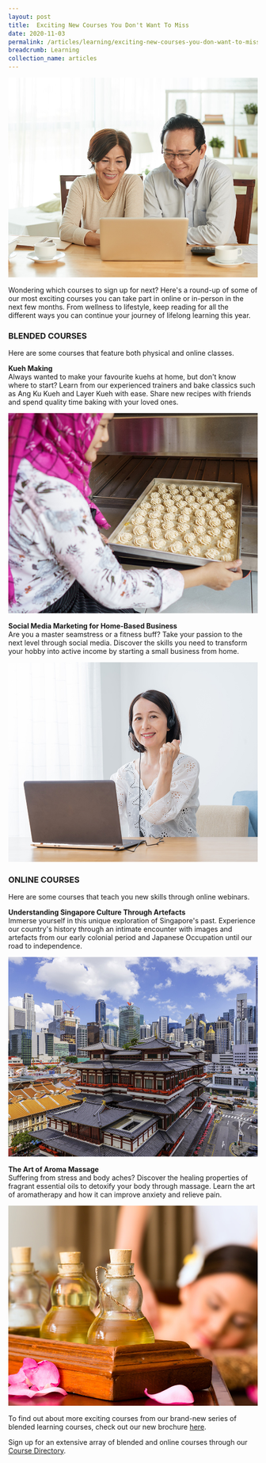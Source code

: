 ```yaml
---
layout: post
title:  Exciting New Courses You Don't Want To Miss
date: 2020-11-03
permalink: /articles/learning/exciting-new-courses-you-don-want-to-miss
breadcrumb: Learning
collection_name: articles
---
```

![Exciting New Courses You Don't Want To Miss](/images/content-articles/learning/exciting-new-courses-you-don-want-to-miss-img1.jpg)

Wondering which courses to sign up for next? Here's a round-up of some of our most exciting courses you can take part in online or in-person in the next few months. From wellness to lifestyle, keep reading for all the different ways you can continue your journey of lifelong learning this year.

### BLENDED COURSES
Here are some courses that feature both physical and online classes. 

**Kueh Making**<br>
Always wanted to make your favourite kuehs at home, but don't know where to start? Learn from our experienced trainers and bake classics such as Ang Ku Kueh and Layer Kueh with ease. Share new recipes with friends and spend quality time baking with your loved ones.  

![Exciting New Courses You Don't Want To Miss](/images/content-articles/learning/exciting-new-courses-you-don-want-to-miss-img2.jpg)


**Social Media Marketing for Home-Based Business**<br>
Are you a master seamstress or a fitness buff? Take your passion to the next level through social media. Discover the skills you need to transform your hobby into active income by starting a small business from home.

![Exciting New Courses You Don't Want To Miss](/images/content-articles/learning/exciting-new-courses-you-don-want-to-miss-img3.jpg)




### ONLINE COURSES
Here are some courses that teach you new skills through online webinars.

**Understanding Singapore Culture Through Artefacts**<br>
Immerse yourself in this unique exploration of Singapore's past. Experience our country's history through an intimate encounter with images and artefacts from our early colonial period and Japanese Occupation until our road to independence.

![Exciting New Courses You Don't Want To Miss](/images/content-articles/learning/exciting-new-courses-you-don-want-to-miss-img4.jpg)

**The Art of Aroma Massage**<br>
Suffering from stress and body aches? Discover the healing properties of fragrant essential oils to detoxify your body through massage. Learn the art of aromatherapy and how it can improve anxiety and relieve pain.

![Exciting New Courses You Don't Want To Miss](/images/content-articles/learning/exciting-new-courses-you-don-want-to-miss-img5.jpg)



To find out about more exciting courses from our brand-new series of blended learning courses, check out our new brochure [here](/files/course-directory/mgs-wanted-brochure-nov2020.pdf).

Sign up for an extensive array of blended and online courses through our [Course Directory](../../course-directory/health-and-wellness/).